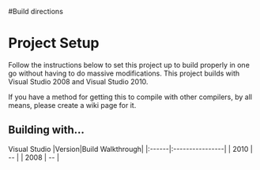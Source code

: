 #Build directions
# Project Setup #

Follow the instructions below to set this project up to build properly in one go without having to do massive modifications. This project builds with Visual Studio 2008 and Visual Studio 2010.

If you have a method for getting this to compile with other compilers, by all means, please create a wiki page for it.

## Building with... ##

Visual Studio
|Version|Build Walkthrough|
|:------|:----------------|
| 2010  | --              |
| 2008  | --              |